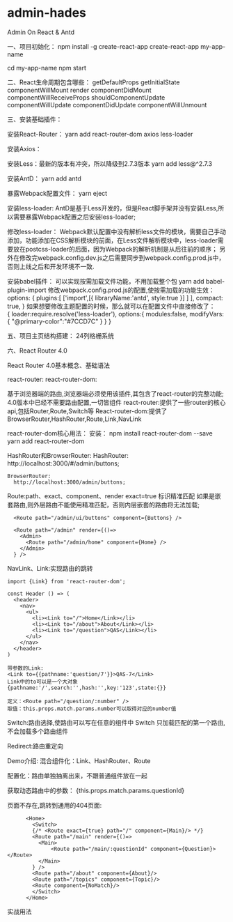 # admin-hades
Admin On React &amp; Antd

一、项目初始化：
npm install -g create-react-app
create-react-app my-app-name

cd my-app-name
npm start

二、React生命周期包含哪些：
getDefaultProps
getInitialState
componentWillMount
render
componentDidMount
componentWillReceiveProps
shouldComponentUpdate
componentWillUpdate
componentDidUpdate
componentWillUnmount

三、安装基础插件：

安装React-Router：
yarn add react-router-dom axios less-loader

安装Axios：

安装Less：最新的版本有冲突，所以降级到2.7.3版本
yarn add less@^2.7.3

安装AntD：
yarn add antd


暴露Webpack配置文件：
 yarn eject
 
安装less-loader:
  AntD是基于Less开发的，但是React脚手架并没有安装Less,所以需要暴露Webpack配置之后安装less-loader;

修改less-loader：
  Webpack默认配置中没有解析less文件的模块，需要自己手动添加，功能添加在CSS解析模块的前面，在Less文件解析模块中，less-loader需要放在postcss-loader的后面，因为Webpack的解析机制是从后往前的顺序；
  另外在修改完webpack.config.dev.js之后需要同步到webpack.config.prod.js中，否则上线之后和开发环境不一致.

安装babel插件：
  可以实现按需加载文件功能，不用加载整个包
  yarn add babel-plugin-import
  修改webpack.config.prod.js的配置,使按需加载的功能生效：  
            options: {
              plugins:[
                ['import',[{
                  libraryName:'antd',
                  style:true
                  }]
                ]
              ],
              compact: true,
            }
  如果想要修改主题配置的时候，那么就可以在配置文件中直接修改了：  
              {
                loader:require.resolve('less-loader'),
                options:{
                  modules:false,
                  modifyVars:{
                    "@primary-color":"#7CCD7C"
                  }
                }
              }

五、项目主页结构搭建：
24列格栅系统


六、React Router 4.0

React Router 4.0基本概念、基础语法

react-router:
react-router-dom:

  基于浏览器端的路由,浏览器端必须使用该插件,其包含了react-router的完整功能;
  4.0版本中已经不需要路由配置,一切皆组件
  react-router:提供了一些router的核心api,包括Router,Route,Switch等
  React-router-dom:提供了BrowserRouter,HashRouter,Route,Link,NavLink


react-router-dom核心用法：
  安装：
  npm install react-router-dom --save
  yarn add react-router-dom
  
  HashRouter和BrowserRouter:
    HashRouter:
      http://localhost:3000/#/admin/buttons;

    BrowserRouter:
      http://localhost:3000/admin/buttons;

  Route:path、exact、component、render
    exact=true 标识精准匹配
    如果是嵌套路由,则外层路由不能使用精准匹配，否则内层嵌套的路由将无法加载;
  
      <Route path="/admin/ui/buttons" component={Buttons} />
      
      <Route path="/admin" render={()=>
        <Admin>
          <Route path="/admin/home" component={Home} />
        </Admin>
      } />

  NavLink、Link:实现路由的跳转

    import {Link} from 'react-router-dom';
    
    const Header () => (
      <header>
        <nav>
          <ul>
            <li><Link to="/">Home</Link></li>
            <li><Link to="/about">About</Link></li>
            <li><Link to="/question">QAS</Link></li>
          </ul>
        </nav>
      </header>
    )

    带参数的Link:
    <Link to={{pathname:'question/7'}}>QAS-7</Link>
    Link中的to可以是一个大对象{pathname:'/',search:'',hash:'',key:'123',state:{}}

    定义：<Route path="/question/:number" />
    取值：this.props.match.params.number可以取得对应的number值

  Switch:路由选择,使路由可以写在任意的组件中
    Switch 只加载匹配的第一个路由,不会加载多个路由组件
    <Switch>
      <Route path='/admin/ui/buttons' component={Buttons} />
      <Route path='/admin/ui/modals' component={Modals} />
      <Route path='/admin/ui/loading' component={Loading} />
      <Route path='/admin/ui/notification' component={Notice} />
      <Route path='/admin/ui/messages' component={Messages} />
      <Route path='/admin/ui/tabs' component={Tabs} />
      <Route path='/admin/ui/gallery' component={Gallery} />
      <Route path='/admin/ui/carousel' component={Carousel} />
    </Switch>

  Redirect:路由重定向
    <Redirect to="/admin/home"></Redirect>


Demo介绍:
  混合组件化：Link、HashRouter、Route


  配置化：路由单独抽离出来，不跟普通组件放在一起

  获取动态路由中的参数：
  {this.props.match.params.questionId}

  页面不存在,跳转到通用的404页面:
  <Route component={NoMatch}/>
  
          <Home>
            <Switch>
            {/* <Route exact={true} path="/" component={Main}/> */}
            <Route path="/main" render={()=>
              <Main>
                  <Route path="/main/:questionId" component={Question}></Route>
              </Main>
            } />
            <Route path="/about" component={About}/>
            <Route path="/topics" component={Topic}/>
            <Route component={NoMatch}/>
            </Switch>
          </Home>


实战用法







